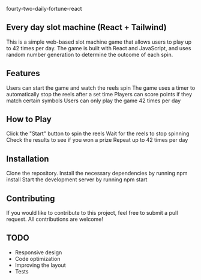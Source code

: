 fourty-two-daily-fortune-react
<h2>Every day slot machine (React + Tailwind)</h2>

This is a simple web-based slot machine game that allows users to play up to 42 times per day. The game is built with React and JavaScript, and uses random number generation to determine the outcome of each spin.

<h2>Features</h2>

Users can start the game and watch the reels spin
The game uses a timer to automatically stop the reels after a set time
Players can score points if they match certain symbols
Users can only play the game 42 times per day

<h2>How to Play</h2>

Click the "Start" button to spin the reels
Wait for the reels to stop spinning
Check the results to see if you won a prize
Repeat up to 42 times per day

<h2>Installation</h2>

Clone the repository. Install the necessary dependencies by running npm install
Start the development server by running npm start

<h2>Contributing</h2>

If you would like to contribute to this project, feel free to submit a pull request. All contributions are welcome!

<h2>TODO</h2>
<ul>
    <li>Responsive design</li>
    <li>Code optimization</li>
    <li>Improving the layout</li>
    <li>Tests</li>
</ul>